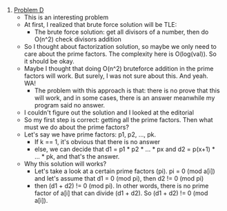 1. [Problem D](https://codeforces.com/contest/1366/problem/D)
	- This is an interesting problem
	- At first, I realized that brute force solution will be TLE:
		- The brute force solution: get all divisors of a number, then do O(n^2) check divisors addition
	- So I thought about factorization solution, so maybe we only need to care about the prime factors. The complexity here is O(log(val)). So it should be okay.
	- Maybe I thought that doing O(n^2) bruteforce addition in the prime factors will work. But surely, I was not sure about this. And yeah. WA!
		- The problem with this approach is that: there is no prove that this will work, and in some cases, there is an answer meanwhile my program said no answer.
	- I couldn't figure out the solution and I looked at the editorial
	- So my first step is correct: getting all the prime factors. Then what must we do about the prime factors?
	- Let's say we have prime factors: p1, p2, ..., pk.
		- If k == 1, it's obvious that there is no answer
		- else, we can decide that d1 = p1 * p2 * ... * px and d2 = p(x+1) * ... * pk, and that's the answer.
	- Why this solution will works?
		- Let's take a look at a certain prime factors (pi). pi = 0 (mod a[i]) and let's assume that d1 = 0 (mod pi), then d2 != 0 (mod pi)
		- then (d1 + d2) != 0 (mod pi). In other words, there is no prime factor of a[i] that can divide (d1 + d2). So (d1 + d2) != 0 (mod a[i]).